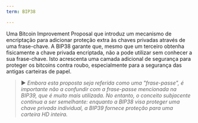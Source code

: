 ```yaml
---
term: BIP38

---
```

Uma Bitcoin Improvement Proposal que introduz um mecanismo de encriptação para adicionar proteção extra às chaves privadas através de uma frase-chave. A BIP38 garante que, mesmo que um terceiro obtenha fisicamente a chave privada encriptada, não a pode utilizar sem conhecer a sua frase-chave. Isto acrescenta uma camada adicional de segurança para proteger os bitcoins contra roubo, especialmente para a segurança das antigas carteiras de papel.

> ► *Embora esta proposta seja referida como uma "frase-passe", é importante não a confundir com a frase-passe mencionada na BIP39, que é muito mais utilizada. No entanto, o conceito subjacente continua a ser semelhante: enquanto a BIP38 visa proteger uma chave privada individual, a BIP39 fornece proteção para uma carteira HD inteira.*